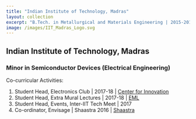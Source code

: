 ```yaml
---
title: "Indian Institute of Technology, Madras"
layout: collection
excerpt: "B.Tech. in Metallurgical and Materials Engineering | 2015-2019 | GPA: 8.71/10.00"
image: /images/IIT_Madras_Logo.svg
---
```



## Indian Institute of Technology, Madras
### Minor in Semiconductor Devices (Electrical Engineering) 

Co-curricular Activities:
1. Student Head, Electronics Club | 2017-18 | [Center for Innovation](https://cfi.iitm.ac.in/)
2. Student Head, Extra Mural Lectures | 2017-18 | [EML](https://www.instagram.com/emliitm/?hl=en)
3. Student Head, Events, Inter-IIT Tech Meet | 2017 
4. Co-ordinator, Envisage | Shaastra 2016 | [Shaastra](https://www.shaastra.org/)
